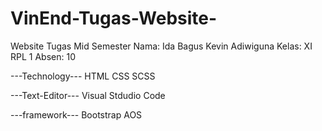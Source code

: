 # VinEnd-Tugas-Website-

Website Tugas Mid Semester 
Nama: Ida Bagus Kevin Adiwiguna
Kelas: XI RPL 1
Absen: 10

---Technology---
HTML
CSS
SCSS

---Text-Editor---
Visual Stdudio Code

---framework---
Bootstrap
AOS
